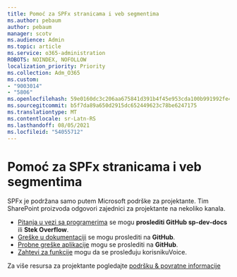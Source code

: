 ```yaml
---
title: Pomoć za SPFx stranicama i veb segmentima
ms.author: pebaum
author: pebaum
manager: scotv
ms.audience: Admin
ms.topic: article
ms.service: o365-administration
ROBOTS: NOINDEX, NOFOLLOW
localization_priority: Priority
ms.collection: Adm_O365
ms.custom:
- "9003014"
- "5806"
ms.openlocfilehash: 59e0160dc3c206aa675841d391b4f45e953cda100b991992fe4668d697c9e069
ms.sourcegitcommit: b5f7da89a650d2915dc652449623c78be6247175
ms.translationtype: MT
ms.contentlocale: sr-Latn-RS
ms.lasthandoff: 08/05/2021
ms.locfileid: "54055712"
---
```

# <a name="help-with-spfx-pages-and-web-parts"></a>Pomoć za SPFx stranicama i veb segmentima

SPFx je podržana samo putem Microsoft podrške za projektante. Tim SharePoint proizvoda odgovori zajednici za projektante na nekoliko kanala.

- [Pitanja u vezi sa programerima](https://docs.microsoft.com/sharepoint/dev/support-feedback#programming-questions) se mogu **proslediti GitHub sp-dev-docs** ili **Stek Overflow**.
- [Greške u dokumentaciji](https://docs.microsoft.com/sharepoint/dev/support-feedback#documentation-bugs) se mogu proslediti na **GitHub**.
- [Probne greške aplikacije](https://docs.microsoft.com/sharepoint/dev/support-feedback#sample-application-bugs) mogu se proslediti na **GitHub**.
- [Zahtevi za funkcije](https://docs.microsoft.com/sharepoint/dev/support-feedback#feature-requests)  mogu da se prosleđuju korisnikuVoice.

Za više resursa za projektante pogledajte  [podršku & povratne informacije](https://docs.microsoft.com/sharepoint/dev/support-feedback)
